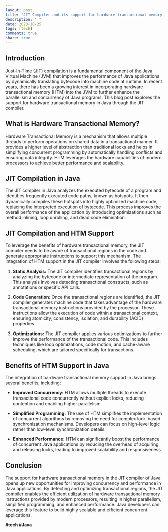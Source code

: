 ```yaml
---
layout: post
title: "JIT Compiler and its support for hardware transactional memory in Java"
description: " "
date: 2023-10-25
tags: [tech]
comments: true
share: true
---
```


## Introduction
Just-In-Time (JIT) compilation is a fundamental component of the Java Virtual Machine (JVM) that improves the performance of Java applications by dynamically translating bytecode into machine code at runtime. In recent years, there has been a growing interest in incorporating hardware transactional memory (HTM) into the JVM to further enhance the parallelism and concurrency of Java programs. This blog post explores the support for hardware transactional memory in Java through the JIT compiler.

## What is Hardware Transactional Memory?
Hardware Transactional Memory is a mechanism that allows multiple threads to perform operations on shared data in a transactional manner. It provides a higher level of abstraction than traditional locks and helps in simplifying concurrent programming by automatically handling conflicts and ensuring data integrity. HTM leverages the hardware capabilities of modern processors to achieve better performance and scalability.

## JIT Compilation in Java
The JIT compiler in Java analyzes the executed bytecode of a program and identifies frequently executed code paths, known as hotspots. It then dynamically compiles these hotspots into highly optimized machine code, replacing the interpreted execution of bytecode. This process improves the overall performance of the application by introducing optimizations such as method inlining, loop unrolling, and dead code elimination.

## JIT Compilation and HTM Support
To leverage the benefits of hardware transactional memory, the JIT compiler needs to be aware of transactional regions in the code and generate appropriate instructions to support this mechanism. The integration of HTM support in the JIT compiler involves the following steps:

1. **Static Analysis:** The JIT compiler identifies transactional regions by analyzing the bytecode or intermediate representation of the program. This analysis involves detecting transactional constructs, such as annotations or specific API calls.

2. **Code Generation:** Once the transactional regions are identified, the JIT compiler generates machine code that takes advantage of the hardware transactional memory instructions provided by the processor. These instructions allow the execution of code within a transactional context, ensuring atomicity, consistency, isolation, and durability (ACID) properties.

3. **Optimizations:** The JIT compiler applies various optimizations to further improve the performance of the transactional code. This includes techniques like loop optimizations, code motion, and cache-aware scheduling, which are tailored specifically for transactions.

## Benefits of HTM Support in Java
The integration of hardware transactional memory support in Java brings several benefits, including:

- **Improved Concurrency:** HTM allows multiple threads to execute transactional code concurrently without explicit locks, reducing contention and enabling higher parallelism.

- **Simplified Programming:** The use of HTM simplifies the implementation of concurrent algorithms by removing the need for complex lock-based synchronization mechanisms. Developers can focus on high-level logic rather than low-level synchronization details.

- **Enhanced Performance:** HTM can significantly boost the performance of concurrent Java applications by reducing the overhead of acquiring and releasing locks, leading to improved scalability and responsiveness.

## Conclusion
The support for hardware transactional memory in the JIT compiler of Java opens up new opportunities for improving concurrency and performance in Java applications. By detecting and optimizing transactional regions, the JIT compiler enables the efficient utilization of hardware transactional memory instructions provided by modern processors, resulting in higher parallelism, simplified programming, and enhanced performance. Java developers can leverage this feature to build highly scalable and efficient concurrent applications.

**#tech #Java**